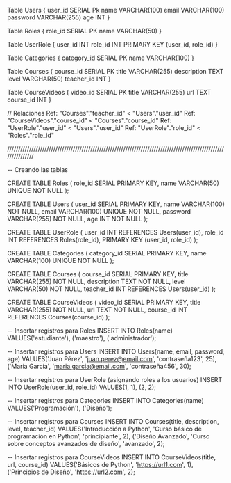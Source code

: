 Table Users {
  user_id SERIAL Pk 
  name VARCHAR(100)
  email VARCHAR(100)  
  password VARCHAR(255)
  age INT
}

Table Roles {
  role_id SERIAL PK
  name VARCHAR(50)
}

Table UserRole {
  user_id INT
  role_id INT
  PRIMARY KEY (user_id, role_id)
}

Table Categories {
  category_id SERIAL PK
  name VARCHAR(100)
}

Table Courses {
  course_id SERIAL PK
  title VARCHAR(255)
  description TEXT
  level VARCHAR(50)
  teacher_id INT
}

Table CourseVideos {
  video_id SERIAL PK
  title VARCHAR(255)
  url TEXT
  course_id INT
}

// Relaciones
Ref: "Courses"."teacher_id" < "Users"."user_id"
Ref: "CourseVideos"."course_id" < "Courses"."course_id"
Ref: "UserRole"."user_id" < "Users"."user_id"
Ref: "UserRole"."role_id" < "Roles"."role_id"


///////////////////////////////////////////////////////////////////////////////////////////////////////////////

-- Creando las tablas

CREATE TABLE Roles (
    role_id SERIAL PRIMARY KEY,
    name VARCHAR(50) UNIQUE NOT NULL
);

CREATE TABLE Users (
    user_id SERIAL PRIMARY KEY,
    name VARCHAR(100) NOT NULL,
    email VARCHAR(100) UNIQUE NOT NULL,
    password VARCHAR(255) NOT NULL,
    age INT NOT NULL
);

CREATE TABLE UserRole (
    user_id INT REFERENCES Users(user_id),
    role_id INT REFERENCES Roles(role_id),
    PRIMARY KEY (user_id, role_id)
);

CREATE TABLE Categories (
    category_id SERIAL PRIMARY KEY,
    name VARCHAR(100) UNIQUE NOT NULL
);

CREATE TABLE Courses (
    course_id SERIAL PRIMARY KEY,
    title VARCHAR(255) NOT NULL,
    description TEXT NOT NULL,
    level VARCHAR(50) NOT NULL,
    teacher_id INT REFERENCES Users(user_id)
);

CREATE TABLE CourseVideos (
    video_id SERIAL PRIMARY KEY,
    title VARCHAR(255) NOT NULL,
    url TEXT NOT NULL,
    course_id INT REFERENCES Courses(course_id)
);

-- Insertar registros para Roles
INSERT INTO Roles(name) VALUES('estudiante'), ('maestro'), ('administrador');

-- Insertar registros para Users
INSERT INTO Users(name, email, password, age) VALUES('Juan Pérez', 'juan.perez@email.com', 'contraseña123', 25), ('María García', 'maria.garcia@email.com', 'contraseña456', 30);

-- Insertar registros para UserRole (asignando roles a los usuarios)
INSERT INTO UserRole(user_id, role_id) VALUES(1, 1), (2, 2);

-- Insertar registros para Categories
INSERT INTO Categories(name) VALUES('Programación'), ('Diseño');

-- Insertar registros para Courses
INSERT INTO Courses(title, description, level, teacher_id) VALUES('Introducción a Python', 'Curso básico de programación en Python', 'principiante', 2), ('Diseño Avanzado', 'Curso sobre conceptos avanzados de diseño', 'avanzado', 2);

-- Insertar registros para CourseVideos
INSERT INTO CourseVideos(title, url, course_id) VALUES('Básicos de Python', 'https://url1.com', 1), ('Principios de Diseño', 'https://url2.com', 2);

